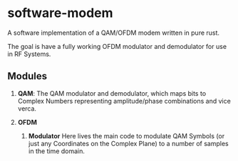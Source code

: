 # software-modem

A software implementation of a QAM/OFDM modem written in pure rust.

The goal is have a fully working OFDM modulator and demodulator for use in RF Systems.

## Modules

1. **QAM**:
    The QAM modulator and demodulator, which maps bits to Complex Numbers representing amplitude/phase combinations and vice verca.

2. **OFDM**
    1. **Modulator**
        Here lives the main code to modulate QAM Symbols (or just any Coordinates on the Complex Plane) to a number of samples in the time domain.
